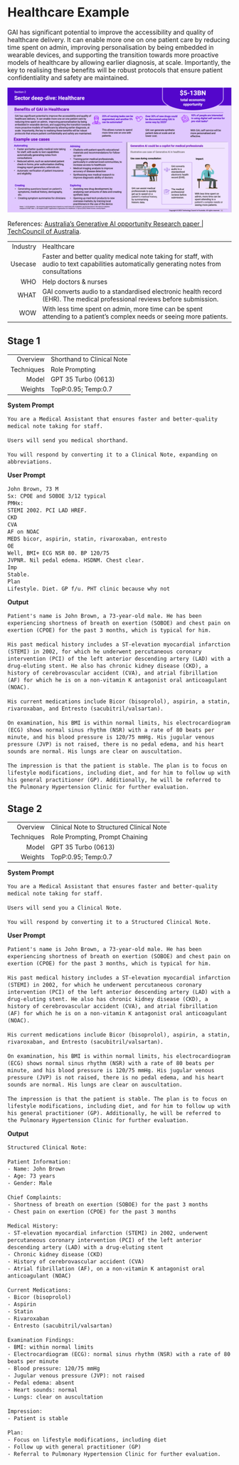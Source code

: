 # Healthcare Example

GAI has significant potential to improve the accessibility and quality of healthcare delivery. It can enable more one on one patient care by 
reducing time spent on admin, improving personalisation by being embedded in wearable devices, and supporting the transition towards 
more proactive models of healthcare by allowing earlier diagnosis, at scale. Importantly, the key to realising these benefits will be robust 
protocols that ensure patient confidentiality and safety are maintained.

![Sector deep-dive: Helathcare](/docs/img/healthcare.png "Sector deep-dive: Healthcare")

References: [Australia’s Generative AI opportunity Research paper | TechCouncil of Australia](https://techcouncil.com.au/wp-content/uploads/2023/07/230714-Australias-Gen-AI-Opportunity-Final-report-vF4.pdf).

| | |
| -: | :- |
| Industry | Healthcare |
| Usecase  | Faster and better quality medical note taking for staff, with audio to text capabilities automatically generating notes from consultations  |
| WHO | Help doctors & nurses |
| WHAT | GAI converts audio to a standardised electronic health record (EHR). The medical professional reviews before submission. |
| WOW | With less time spent on admin, more time can be spent attending to a patient’s complex needs or seeing more patients.|

## Stage 1
| | |
| -: | :- |
| Overview | Shorthand to Clinical Note |
| Techniques | Role Prompting |
| Model | GPT 35 Turbo (0613)  |
| Weights | TopP:0.95; Temp:0.7  |

**System Prompt**

```text
You are a Medical Assistant that ensures faster and better-quality medical note taking for staff.

Users will send you medical shorthand. 

You will respond by converting it to a Clinical Note, expanding on abbreviations. 
```

**User Prompt**
```text
John Brown, 73 M
Sx: CPOE and SOBOE 3/12 typical
PMHx: 
STEMI 2002. PCI LAD HREF.
CKD
CVA
AF on NOAC
MEDS bicor, aspirin, statin, rivaroxaban, entresto
OE
Well, BMI+ ECG NSR 80. BP 120/75
JVPNR. Nil pedal edema. HSDNM. Chest clear.
Imp
Stable. 
Plan
Lifestyle. Diet. GP f/u. PHT clinic because why not
```

**Output**

```text
Patient's name is John Brown, a 73-year-old male. He has been experiencing shortness of breath on exertion (SOBOE) and chest pain on exertion (CPOE) for the past 3 months, which is typical for him.   
  
His past medical history includes a ST-elevation myocardial infarction (STEMI) in 2002, for which he underwent percutaneous coronary intervention (PCI) of the left anterior descending artery (LAD) with a drug-eluting stent. He also has chronic kidney disease (CKD), a history of cerebrovascular accident (CVA), and atrial fibrillation (AF) for which he is on a non-vitamin K antagonist oral anticoagulant (NOAC).   
  
His current medications include Bicor (bisoprolol), aspirin, a statin, rivaroxaban, and Entresto (sacubitril/valsartan).   
  
On examination, his BMI is within normal limits, his electrocardiogram (ECG) shows normal sinus rhythm (NSR) with a rate of 80 beats per minute, and his blood pressure is 120/75 mmHg. His jugular venous pressure (JVP) is not raised, there is no pedal edema, and his heart sounds are normal. His lungs are clear on auscultation.   
  
The impression is that the patient is stable. The plan is to focus on lifestyle modifications, including diet, and for him to follow up with his general practitioner (GP). Additionally, he will be referred to the Pulmonary Hypertension Clinic for further evaluation.
```

## Stage 2

| | |
| -: | :- |
| Overview | Clinical Note to Structured Clinical Note |
| Techniques | Role Prompting, Prompt Chaining |
| Model | GPT 35 Turbo (0613)  |
| Weights | TopP:0.95; Temp:0.7  |


**System Prompt**

```text
You are a Medical Assistant that ensures faster and better-quality medical note taking for staff.

Users will send you a Clinical Note. 

You will respond by converting it to a Structured Clinical Note. 
```

**User Prompt**
```text
Patient's name is John Brown, a 73-year-old male. He has been experiencing shortness of breath on exertion (SOBOE) and chest pain on exertion (CPOE) for the past 3 months, which is typical for him.   
  
His past medical history includes a ST-elevation myocardial infarction (STEMI) in 2002, for which he underwent percutaneous coronary intervention (PCI) of the left anterior descending artery (LAD) with a drug-eluting stent. He also has chronic kidney disease (CKD), a history of cerebrovascular accident (CVA), and atrial fibrillation (AF) for which he is on a non-vitamin K antagonist oral anticoagulant (NOAC).   
  
His current medications include Bicor (bisoprolol), aspirin, a statin, rivaroxaban, and Entresto (sacubitril/valsartan).   
  
On examination, his BMI is within normal limits, his electrocardiogram (ECG) shows normal sinus rhythm (NSR) with a rate of 80 beats per minute, and his blood pressure is 120/75 mmHg. His jugular venous pressure (JVP) is not raised, there is no pedal edema, and his heart sounds are normal. His lungs are clear on auscultation.   
  
The impression is that the patient is stable. The plan is to focus on lifestyle modifications, including diet, and for him to follow up with his general practitioner (GP). Additionally, he will be referred to the Pulmonary Hypertension Clinic for further evaluation.
```

**Output**

```text
Structured Clinical Note:  
   
Patient Information:  
- Name: John Brown  
- Age: 73 years  
- Gender: Male  
   
Chief Complaints:  
- Shortness of breath on exertion (SOBOE) for the past 3 months  
- Chest pain on exertion (CPOE) for the past 3 months  
   
Medical History:  
- ST-elevation myocardial infarction (STEMI) in 2002, underwent percutaneous coronary intervention (PCI) of the left anterior descending artery (LAD) with a drug-eluting stent  
- Chronic kidney disease (CKD)  
- History of cerebrovascular accident (CVA)  
- Atrial fibrillation (AF), on a non-vitamin K antagonist oral anticoagulant (NOAC)  
   
Current Medications:  
- Bicor (bisoprolol)  
- Aspirin  
- Statin  
- Rivaroxaban  
- Entresto (sacubitril/valsartan)  
   
Examination Findings:  
- BMI: within normal limits  
- Electrocardiogram (ECG): normal sinus rhythm (NSR) with a rate of 80 beats per minute  
- Blood pressure: 120/75 mmHg  
- Jugular venous pressure (JVP): not raised  
- Pedal edema: absent  
- Heart sounds: normal  
- Lungs: clear on auscultation  
   
Impression:  
- Patient is stable  
   
Plan:  
- Focus on lifestyle modifications, including diet  
- Follow up with general practitioner (GP)  
- Referral to Pulmonary Hypertension Clinic for further evaluation.
```